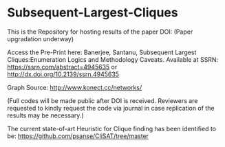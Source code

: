 # Subsequent-Largest-Cliques
This is the Repository for hosting results of the paper DOI: (Paper upgradation underway)

Access the Pre-Print here: Banerjee, Santanu, Subsequent Largest Cliques:Enumeration Logics and Methodology Caveats. Available at SSRN: https://ssrn.com/abstract=4945635 or http://dx.doi.org/10.2139/ssrn.4945635

Graph Source: http://www.konect.cc/networks/

(Full codes will be made public after DOI is received. Reviewers are requested to kindly request the code via journal in case replication of the results may be necessary.)

The current state-of-art Heuristic for Clique finding has been identified to be: https://github.com/psanse/CliSAT/tree/master
